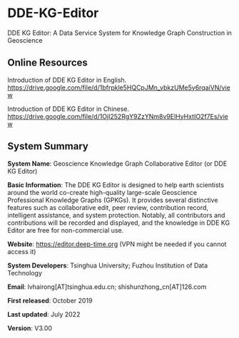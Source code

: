 # DDE-KG-Editor
DDE KG Editor: A Data Service System for Knowledge Graph Construction in Geoscience

## Online Resources

Introduction of DDE KG Editor in English. https://drive.google.com/file/d/1bfrpkle5HQCpJMn_vbkzUMe5y6rqaiVN/view

Introduction of DDE KG Editor in Chinese. https://drive.google.com/file/d/1OjI252RgY9ZzYNm8v9ElHyHxtIO2f7Es/view


## System Summary

**System Name**: Geoscience Knowledge Graph Collaborative Editor (or DDE KG Editor)

**Basic Information**: The DDE KG Editor is designed to help earth scientists around the world co-create high-quality large-scale Geoscience Professional Knowledge Graphs (GPKGs). It provides several distinctive features such as collaborative edit, peer review, contribution record, intelligent assistance, and system protection. Notably, all contributors and contributions will be recorded and displayed, and the knowledge in DDE KG Editor are free for non-commercial use.

**Website**: https://editor.deep-time.org (VPN might be needed if you cannot access it)

**System Developers**: Tsinghua University; Fuzhou Institution of Data Technology

**Email**: lvhairong[AT]tsinghua.edu.cn; shishunzhong_cn[AT]126.com

**First released**: October 2019

**Last updated**: July 2022

**Version**: V3.00
